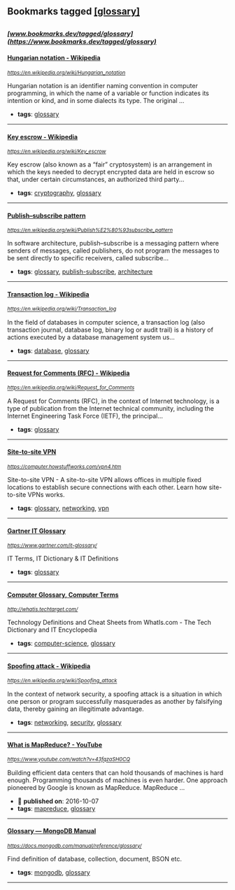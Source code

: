 ## Bookmarks tagged [[glossary]](https://www.bookmarks.dev?q=[glossary])

_<sup><sup>[www.bookmarks.dev/tagged/glossary](https://www.bookmarks.dev/tagged/glossary)</sup></sup>_
---
#### [Hungarian notation - Wikipedia](https://en.wikipedia.org/wiki/Hungarian_notation)
_<sup>https://en.wikipedia.org/wiki/Hungarian_notation</sup>_

Hungarian notation is an identifier naming convention in computer programming, in which the name of a variable or function indicates its intention or kind, and in some dialects its type. The original ...
* **tags**: [glossary](../tagged/glossary.md)
---
#### [Key escrow - Wikipedia](https://en.wikipedia.org/wiki/Key_escrow)
_<sup>https://en.wikipedia.org/wiki/Key_escrow</sup>_

Key escrow (also known as a “fair” cryptosystem) is an arrangement in which the keys needed to decrypt encrypted data are held in escrow so that, under certain circumstances, an authorized third party...
* **tags**: [cryptography](../tagged/cryptography.md), [glossary](../tagged/glossary.md)
---
#### [Publish–subscribe pattern](https://en.wikipedia.org/wiki/Publish%E2%80%93subscribe_pattern)
_<sup>https://en.wikipedia.org/wiki/Publish%E2%80%93subscribe_pattern</sup>_

In software architecture, publish–subscribe is a messaging pattern where senders of messages, called publishers, do not program the messages to be sent directly to specific receivers, called subscribe...
* **tags**: [glossary](../tagged/glossary.md), [publish-subscribe](../tagged/publish-subscribe.md), [architecture](../tagged/architecture.md)
---
#### [Transaction log - Wikipedia](https://en.wikipedia.org/wiki/Transaction_log)
_<sup>https://en.wikipedia.org/wiki/Transaction_log</sup>_

In the field of databases in computer science, a transaction log (also transaction journal, database log, binary log or audit trail) is a history of actions executed by a database management system us...
* **tags**: [database](../tagged/database.md), [glossary](../tagged/glossary.md)
---
#### [Request for Comments (RFC) - Wikipedia](https://en.wikipedia.org/wiki/Request_for_Comments)
_<sup>https://en.wikipedia.org/wiki/Request_for_Comments</sup>_

A Request for Comments (RFC), in the context of Internet technology, is a type of publication from the Internet technical community, including the Internet Engineering Task Force (IETF), the principal...
* **tags**: [glossary](../tagged/glossary.md)
---
#### [Site-to-site VPN](https://computer.howstuffworks.com/vpn4.htm)
_<sup>https://computer.howstuffworks.com/vpn4.htm</sup>_

Site-to-site VPN - A site-to-site VPN allows offices in multiple fixed locations to establish secure connections with each other. Learn how site-to-site VPNs works.
* **tags**: [glossary](../tagged/glossary.md), [networking](../tagged/networking.md), [vpn](../tagged/vpn.md)
---
#### [Gartner IT Glossary](https://www.gartner.com/it-glossary/)
_<sup>https://www.gartner.com/it-glossary/</sup>_

IT Terms, IT Dictionary & IT Definitions
* **tags**: [glossary](../tagged/glossary.md)
---
#### [Computer Glossary, Computer Terms](http://whatis.techtarget.com/)
_<sup>http://whatis.techtarget.com/</sup>_

Technology Definitions and Cheat Sheets from WhatIs.com - The Tech Dictionary and IT Encyclopedia
* **tags**: [computer-science](../tagged/computer-science.md), [glossary](../tagged/glossary.md)
---
#### [Spoofing attack - Wikipedia](https://en.wikipedia.org/wiki/Spoofing_attack)
_<sup>https://en.wikipedia.org/wiki/Spoofing_attack</sup>_

In the context of network security, a spoofing attack is a situation in which one person or program successfully masquerades as another by falsifying data, thereby gaining an illegitimate advantage.
* **tags**: [networking](../tagged/networking.md), [security](../tagged/security.md), [glossary](../tagged/glossary.md)
---
#### [What is MapReduce? - YouTube](https://www.youtube.com/watch?v=43fqzaSH0CQ)
_<sup>https://www.youtube.com/watch?v=43fqzaSH0CQ</sup>_

Building efficient data centers that can hold thousands of machines is hard enough. Programming thousands of machines is even harder. One approach pioneered by Google is known as MapReduce. MapReduce ...
* :calendar: **published on**: 2016-10-07
* **tags**: [mapreduce](../tagged/mapreduce.md), [glossary](../tagged/glossary.md)
---
#### [Glossary — MongoDB Manual](https://docs.mongodb.com/manual/reference/glossary/)
_<sup>https://docs.mongodb.com/manual/reference/glossary/</sup>_

Find definition of database, collection, document, BSON etc.
* **tags**: [mongodb](../tagged/mongodb.md), [glossary](../tagged/glossary.md)
---

